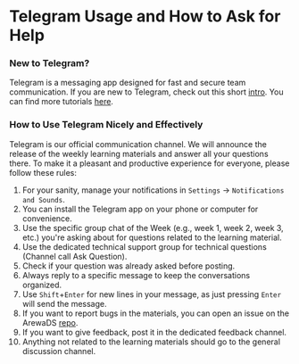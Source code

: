 # Telegram Usage and How to Ask for Help

### New to Telegram?
Telegram is a messaging app designed for fast and secure team communication. If you are new to Telegram, check out this short [intro](https://telegram.org/faq). You can find more tutorials [here](https://telegram.org/faq_channels).

### How to Use Telegram Nicely and Effectively
Telegram is our official communication channel. We will announce the release of the weekly learning materials and answer all your questions there. To make it a pleasant and productive experience for everyone, please follow these rules:

1. For your sanity, manage your notifications in `Settings` -> `Notifications and Sounds`.
2. You can install the Telegram app on your phone or computer for convenience.
3. Use the specific group chat of the Week (e.g., week 1, week 2, week 3, etc.) you're asking about for questions related to the learning material.
4. Use the dedicated technical support group for technical questions (Channel call Ask Question).
5. Check if your question was already asked before posting.
6. Always reply to a specific message to keep the conversations organized.
7. Use `Shift`+`Enter` for new lines in your message, as just pressing `Enter` will send the message.
8. If you want to report bugs in the materials, you can open an issue on the ArewaDS [repo](https://github.com/arewadataScience/ArewaDS-Machine-Learning/issues).
9. If you want to give feedback, post it in the dedicated feedback channel.
10. Anything not related to the learning materials should go to the general discussion channel.

